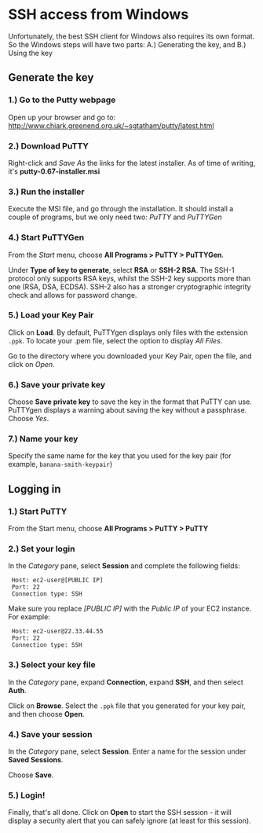 # SSH access from Windows 

Unfortunately, the best SSH client for Windows also requires its own format. So the Windows steps will have two parts: A.) Generating the key, and B.) Using the key

## Generate the key

### 1.) Go to the Putty webpage

Open up your browser and go to: http://www.chiark.greenend.org.uk/~sgtatham/putty/latest.html

### 2.) Download PuTTY

Right-click and *Save As* the links for the latest installer. As of time of writing, it's **putty-0.67-installer.msi**

### 3.) Run the installer

Execute the MSI file, and go through the installation. It should install a couple of programs, but we only need two: *PuTTY* and *PuTTYGen*

### 4.) Start PuTTYGen

From the *Start* menu, choose **All Programs > PuTTY > PuTTYGen**.

Under **Type of key to generate**, select **RSA** or **SSH-2 RSA**. The SSH-1 protocol only supports RSA keys, whilst the SSH-2 key supports more than one (RSA, DSA, ECDSA). SSH-2 also has a stronger cryptographic integrity check and allows for password change.

### 5.) Load your Key Pair

Click on **Load**. By default, PuTTYgen displays only files with the extension `.ppk`. To locate your .pem file, select the option to display *All Files*. 

Go to the directory where you downloaded your Key Pair, open the file, and click on *Open*.

### 6.) Save your private key

Choose **Save private key** to save the key in the format that PuTTY can use. PuTTYgen displays a warning about saving the key without a passphrase. Choose *Yes*.

### 7.) Name your key

Specify the same name for the key that you used for the key pair (for example, `banana-smith-keypair`)


## Logging in

### 1.) Start PuTTY 

From the Start menu, choose **All Programs > PuTTY > PuTTY**

### 2.) Set your login

In the *Category* pane, select **Session** and complete the following fields:


```
 Host: ec2-user@[PUBLIC IP]
 Port: 22
 Connection type: SSH
```

Make sure you replace *[PUBLIC IP]* with the *Public IP* of your EC2 instance. For example: 

```
 Host: ec2-user@22.33.44.55
 Port: 22
 Connection type: SSH
```


### 3.) Select your key file

In the *Category* pane, expand **Connection**, expand **SSH**, and then select **Auth**.

Click on **Browse**. Select the `.ppk` file that you generated for your key pair, and then choose **Open**.

### 4.) Save your session

In the *Category* pane, select **Session**. Enter a name for the session under **Saved Sessions**.

Choose **Save**.

### 5.) Login!

Finally, that's all done. Click on **Open** to start the SSH session - it will display a security alert that you can safely ignore (at least for this session).
